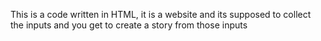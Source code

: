 This is a code written in HTML, it is a website and its supposed to collect the inputs and you get to create a story from those inputs 
